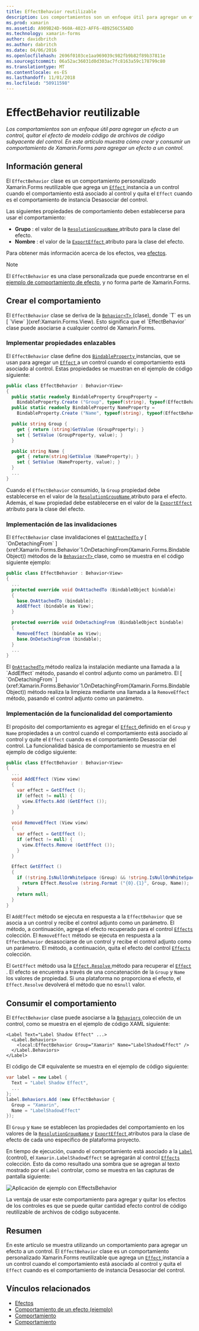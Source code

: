 ```yaml
---
title: EffectBehavior reutilizable
description: Los comportamientos son un enfoque útil para agregar un efecto a un control, quitar el efecto de modelo código de archivos de código subyacente del control. En este artículo muestra cómo crear y consumir un comportamiento de Xamarin.Forms para agregar un efecto a un control.
ms.prod: xamarin
ms.assetid: A909B24D-960A-4023-AFF6-4B9256C55ADD
ms.technology: xamarin-forms
author: davidbritch
ms.author: dabritch
ms.date: 04/06/2016
ms.openlocfilehash: 2696f0103ce1aa969039c982fb9b82f89b37811e
ms.sourcegitcommit: 06a52ac36031d0d303ac7fc8163a59c178799c80
ms.translationtype: MT
ms.contentlocale: es-ES
ms.lasthandoff: 11/01/2018
ms.locfileid: "50911598"
---
```

# <a name="reusable-effectbehavior"></a>EffectBehavior reutilizable

_Los comportamientos son un enfoque útil para agregar un efecto a un control, quitar el efecto de modelo código de archivos de código subyacente del control. En este artículo muestra cómo crear y consumir un comportamiento de Xamarin.Forms para agregar un efecto a un control._

## <a name="overview"></a>Información general

El `EffectBehavior` clase es un comportamiento personalizado Xamarin.Forms reutilizable que agrega un [ `Effect` ](xref:Xamarin.Forms.Effect) instancia a un control cuando el comportamiento está asociado al control y quita el `Effect` cuando es el comportamiento de instancia Desasociar del control.

Las siguientes propiedades de comportamiento deben establecerse para usar el comportamiento:

- **Grupo** : el valor de la [ `ResolutionGroupName` ](xref:Xamarin.Forms.ResolutionGroupNameAttribute) atributo para la clase del efecto.
- **Nombre** : el valor de la [ `ExportEffect` ](xref:Xamarin.Forms.ExportEffectAttribute) atributo para la clase del efecto.

Para obtener más información acerca de los efectos, vea [efectos](~/xamarin-forms/app-fundamentals/effects/index.md).

> [!NOTE]
> El `EffectBehavior` es una clase personalizada que puede encontrarse en el [ejemplo de comportamiento de efecto](https://developer.xamarin.com/samples/xamarin-forms/behaviors/effectbehavior/), y no forma parte de Xamarin.Forms.

## <a name="creating-the-behavior"></a>Crear el comportamiento

El `EffectBehavior` clase se deriva de la [ `Behavior<T>` ](xref:Xamarin.Forms.Behavior`1) (clase), donde `T` es un [ `View` ](xref:Xamarin.Forms.View). Esto significa que el `EffectBehavior` clase puede asociarse a cualquier control de Xamarin.Forms.

### <a name="implementing-bindable-properties"></a>Implementar propiedades enlazables

El `EffectBehavior` clase define dos [ `BindableProperty` ](xref:Xamarin.Forms.BindableProperty) instancias, que se usan para agregar un [ `Effect` ](xref:Xamarin.Forms.Effect) a un control cuando el comportamiento está asociado al control. Estas propiedades se muestran en el ejemplo de código siguiente:

```csharp
public class EffectBehavior : Behavior<View>
{
  public static readonly BindableProperty GroupProperty =
    BindableProperty.Create ("Group", typeof(string), typeof(EffectBehavior), null);
  public static readonly BindableProperty NameProperty =
    BindableProperty.Create ("Name", typeof(string), typeof(EffectBehavior), null);

  public string Group {
    get { return (string)GetValue (GroupProperty); }
    set { SetValue (GroupProperty, value); }
  }

  public string Name {
    get { return(string)GetValue (NameProperty); }
    set { SetValue (NameProperty, value); }
  }
  ...
}
```

Cuando el `EffectBehavior` consumido, la `Group` propiedad debe establecerse en el valor de la [ `ResolutionGroupName` ](xref:Xamarin.Forms.ResolutionGroupNameAttribute) atributo para el efecto. Además, el `Name` propiedad debe establecerse en el valor de la [ `ExportEffect` ](xref:Xamarin.Forms.ExportEffectAttribute) atributo para la clase del efecto.

### <a name="implementing-the-overrides"></a>Implementación de las invalidaciones

El `EffectBehavior` clase invalidaciones el [ `OnAttachedTo` ](xref:Xamarin.Forms.Behavior`1.OnAttachedTo(Xamarin.Forms.BindableObject)) y [ `OnDetachingFrom` ](xref:Xamarin.Forms.Behavior`1.OnDetachingFrom(Xamarin.Forms.BindableObject)) métodos de la [ `Behavior<T>` ](xref:Xamarin.Forms.Behavior`1) clase, como se muestra en el código siguiente ejemplo:

```csharp
public class EffectBehavior : Behavior<View>
{
  ...
  protected override void OnAttachedTo (BindableObject bindable)
  {
    base.OnAttachedTo (bindable);
    AddEffect (bindable as View);
  }

  protected override void OnDetachingFrom (BindableObject bindable)
  {
    RemoveEffect (bindable as View);
    base.OnDetachingFrom (bindable);
  }
  ...
}
```

El [ `OnAttachedTo` ](xref:Xamarin.Forms.Behavior`1.OnAttachedTo(Xamarin.Forms.BindableObject)) método realiza la instalación mediante una llamada a la `AddEffect` método, pasando el control adjunto como un parámetro. El [ `OnDetachingFrom` ](xref:Xamarin.Forms.Behavior`1.OnDetachingFrom(Xamarin.Forms.BindableObject)) método realiza la limpieza mediante una llamada a la `RemoveEffect` método, pasando el control adjunto como un parámetro.

### <a name="implementing-the-behavior-functionality"></a>Implementación de la funcionalidad del comportamiento

El propósito del comportamiento es agregar el [ `Effect` ](xref:Xamarin.Forms.Effect) definido en el `Group` y `Name` propiedades a un control cuando el comportamiento está asociado al control y quite el `Effect` cuando es el comportamiento Desasociar del control. La funcionalidad básica de comportamiento se muestra en el ejemplo de código siguiente:

```csharp
public class EffectBehavior : Behavior<View>
{
  ...
  void AddEffect (View view)
  {
    var effect = GetEffect ();
    if (effect != null) {
      view.Effects.Add (GetEffect ());
    }
  }

  void RemoveEffect (View view)
  {
    var effect = GetEffect ();
    if (effect != null) {
      view.Effects.Remove (GetEffect ());
    }
  }

  Effect GetEffect ()
  {
    if (!string.IsNullOrWhiteSpace (Group) && !string.IsNullOrWhiteSpace (Name)) {
      return Effect.Resolve (string.Format ("{0}.{1}", Group, Name));
    }
    return null;
  }
}
```

El `AddEffect` método se ejecuta en respuesta a la `EffectBehavior` que se asocia a un control y recibe el control adjunto como un parámetro. El método, a continuación, agrega el efecto recuperado para el control [ `Effects` ](xref:Xamarin.Forms.Element.Effects) colección. El `RemoveEffect` método se ejecuta en respuesta a la `EffectBehavior` desasociarse de un control y recibe el control adjunto como un parámetro. El método, a continuación, quita el efecto del control [ `Effects` ](xref:Xamarin.Forms.Element.Effects) colección.

El `GetEffect` método usa la [ `Effect.Resolve` ](xref:Xamarin.Forms.Effect.Resolve(System.String)) método para recuperar el [ `Effect` ](xref:Xamarin.Forms.Effect). El efecto se encuentra a través de una concatenación de la `Group` y `Name` los valores de propiedad. Si una plataforma no proporciona el efecto, el `Effect.Resolve` devolverá el método que no es`null` valor.

## <a name="consuming-the-behavior"></a>Consumir el comportamiento

El `EffectBehavior` clase puede asociarse a la [ `Behaviors` ](xref:Xamarin.Forms.VisualElement.Behaviors) colección de un control, como se muestra en el ejemplo de código XAML siguiente:

```xaml
<Label Text="Label Shadow Effect" ...>
  <Label.Behaviors>
    <local:EffectBehavior Group="Xamarin" Name="LabelShadowEffect" />
  </Label.Behaviors>
</Label>
```

El código de C# equivalente se muestra en el ejemplo de código siguiente:

```csharp
var label = new Label {
  Text = "Label Shadow Effect",
  ...
};
label.Behaviors.Add (new EffectBehavior {
  Group = "Xamarin",
  Name = "LabelShadowEffect"
});
```

El `Group` y `Name` se establecen las propiedades del comportamiento en los valores de la [ `ResolutionGroupName` ](xref:Xamarin.Forms.ResolutionGroupNameAttribute) y [ `ExportEffect` ](xref:Xamarin.Forms.ExportEffectAttribute) atributos para la clase de efecto de cada uno específico de plataforma proyecto.

En tiempo de ejecución, cuando el comportamiento está asociado a la [ `Label` ](xref:Xamarin.Forms.Label) (control), el `Xamarin.LabelShadowEffect` se agregarán al control [ `Effects` ](xref:Xamarin.Forms.Element.Effects) colección. Esto da como resultado una sombra que se agregan al texto mostrado por el `Label` controlar, como se muestra en las capturas de pantalla siguiente:

![](effect-behavior-images/screenshots.png "Aplicación de ejemplo con EffectsBehavior")

La ventaja de usar este comportamiento para agregar y quitar los efectos de los controles es que se puede quitar cantidad efecto control de código reutilizable de archivos de código subyacente.

## <a name="summary"></a>Resumen

En este artículo se muestra utilizando un comportamiento para agregar un efecto a un control. El `EffectBehavior` clase es un comportamiento personalizado Xamarin.Forms reutilizable que agrega un [ `Effect` ](xref:Xamarin.Forms.Effect) instancia a un control cuando el comportamiento está asociado al control y quita el `Effect` cuando es el comportamiento de instancia Desasociar del control.


## <a name="related-links"></a>Vínculos relacionados

- [Efectos](~/xamarin-forms/app-fundamentals/effects/index.md)
- [Comportamiento de un efecto (ejemplo)](https://developer.xamarin.com/samples/xamarin-forms/behaviors/effectbehavior/)
- [Comportamiento](xref:Xamarin.Forms.Behavior)
- [Comportamiento<T>](xref:Xamarin.Forms.Behavior`1)
